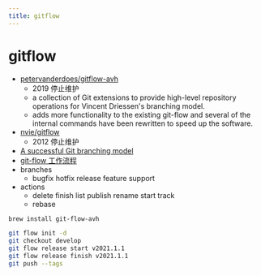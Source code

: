 ```yaml
---
title: gitflow
---
```


# gitflow

- [petervanderdoes/gitflow-avh](https://github.com/petervanderdoes/gitflow-avh)
  - 2019 停止维护
  - a collection of Git extensions to provide high-level repository operations for Vincent Driessen's branching model.
  - adds more functionality to the existing git-flow and several of the internal commands have been rewritten to speed up the software.
- [nvie/gitflow](https://github.com/nvie/gitflow)
  - 2012 停止维护
- [A successful Git branching model](http://nvie.com/posts/a-successful-git-branching-model)
- [git-flow 工作流程](https://www.git-tower.com/learn/git/ebook/cn/command-line/advanced-topics/git-flow)
- branches
  - bugfix hotfix release feature support
- actions
  - delete finish list publish rename start track
  - rebase

```bash
brew install git-flow-avh

git flow init -d
git checkout develop
git flow release start v2021.1.1
git flow release finish v2021.1.1
git push --tags
```
